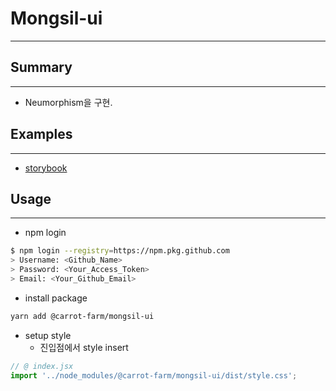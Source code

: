 # Mongsil-ui

---

## Summary

---

- Neumorphism을 구현.

## Examples

---

- [storybook](https://mongsil-sb.netlify.app/)

## Usage

---

- npm login

```bash
$ npm login --registry=https://npm.pkg.github.com
> Username: <Github_Name>
> Password: <Your_Access_Token>
> Email: <Your_Github_Email>
```

- install package

```bash
yarn add @carrot-farm/mongsil-ui
```

- setup style
  - 진입점에서 style insert

```jsx
// @ index.jsx
import '../node_modules/@carrot-farm/mongsil-ui/dist/style.css';
```
